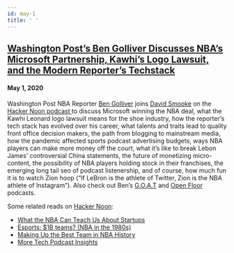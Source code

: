 ```yaml
---
id: may-1
title: ' '
---
```


<h2><a href="https://podcast.hackernoon.com/e/washington-post-s-ben-golliver-discusses-nba-s-microsoft-partnership-kawhi-s-logo-lawsuit-and-the-modern-reporter-s-techstack/">Washington Post’s Ben Golliver Discusses NBA’s Microsoft Partnership, Kawhi’s Logo Lawsuit, and the Modern Reporter’s Techstack</a></h2>
<h4>May 1, 2020</h4>
<p>
Washington Post NBA Reporter <a href="https://www.google.com/search?q=Ben+Golliver&rlz=1C5CHFA_enVN829VN829&oq=Ben+Golliver&aqs=chrome..69i57j69i59l2j69i60l2.289j0j1&sourceid=chrome&ie=UTF-8">Ben Golliver</a> joins <a href="https://hackernoon.com/u/David">David Smooke</a> on the  <a href="https://podcast.hackernoon.com/">Hacker Noon podcast </a>to discuss Microsoft winning the NBA deal, what the Kawhi Leonard logo lawsuit means for the shoe industry, how the reporter’s tech stack has evolved over his career, what talents and traits lead to quality front office decision makers, the path from blogging to mainstream media, how the pandemic affected sports podcast advertising budgets, ways NBA players can make more money off the court, what it’s like to break Lebon James’ controversial China statements, the future of monetizing micro-content, the possibility of NBA players holding stock in their franchises, the emerging long tail seo of podcast listenership, and of course, how much fun it is to watch Zion hoop (“If LeBron is the athlete of Twitter, Zion is the NBA athlete of Instagram”). Also check out Ben’s <a href="https://goat.supportingcast.fm/">G.O.A.T</a> and <a href="https://www.si.com/nba/2019/03/26/si-nba-open-floor-podcast">Open Floor</a> podcasts. 
</p>
Some related reads on <a href="https://hackernoon.com/">Hacker Noon</a>:
<ul>

<li><a href="https://hackernoon.com/what-the-nba-can-teach-us-about-startups-27505e7ec03">What the NBA Can Teach Us About Startups</a>
</li>
<li><a href="https://hackernoon.com/esports-1b-teams-nba-in-the-1980s-b3ffcb54c4f7">Esports: $1B teams? (NBA in the 1980s)</a>
</li>
<li><a href="https://hackernoon.com/making-up-the-best-team-in-nba-history-qfey32ei">Making Up the Best Team in NBA History</a>
</li>
<li><a href="https://hackernoon.com/search?query=podcast">More Tech Podcast Insights</a>
</li>
</ul>